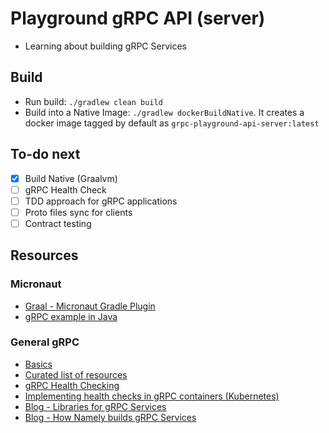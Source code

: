 # Playground gRPC API (server)
- Learning about building gRPC Services

## Build
- Run build: `./gradlew clean build`
- Build into a Native Image: `./gradlew dockerBuildNative`. 
  It creates a docker image tagged by default as `grpc-playground-api-server:latest`


## To-do next
- [X] Build Native (Graalvm)
- [ ] gRPC Health Check  
- [ ] TDD approach for gRPC applications
- [ ] Proto files sync for clients 
- [ ] Contract testing

## Resources

### Micronaut
- [Graal - Micronaut Gradle Plugin](https://github.com/micronaut-projects/micronaut-gradle-plugin)
- [gRPC example in Java](https://github.com/micronaut-projects/micronaut-grpc/tree/master/examples/hello-world-java)

### General gRPC
- [Basics](https://grpc.io/docs/what-is-grpc/core-concepts/)
- [Curated list of resources](https://github.com/grpc-ecosystem/awesome-grpc)
- [gRPC Health Checking](https://github.com/grpc/grpc/blob/master/doc/health-checking.md)  
- [Implementing health checks in gRPC containers (Kubernetes)](https://medium.com/@github.gkarthiks/implementing-healthchecks-in-grpc-containers-for-kubernetes-d5049989ab12)
- [Blog - Libraries for gRPC Services](https://www.bugsnag.com/blog/libraries-for-grpc-services)
- [Blog - How Namely builds gRPC Services](https://medium.com/namely-labs/how-we-build-grpc-services-at-namely-52a3ae9e7c35)
